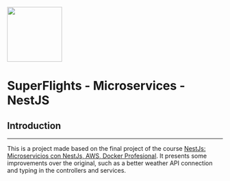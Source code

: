 <a align="center" href="https://cdnlogo.com/logo/nestjs_134112.html"><img src="https://static.cdnlogo.com/logos/n/57/nestjs.svg" width="128"></a>
<h1>SuperFlights - Microservices - NestJS</h1>

## Introduction
___
This is a project made based on the final project of the course [NestJs: Microservicios con NestJs, AWS, Docker Profesional](https://www.udemy.com/course/node-js-microservicios-ac/?couponCode=ST22MT240325G1). 
It presents some improvements over the original, such as a better weather API connection and typing in the controllers and services.
